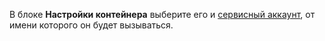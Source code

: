 В блоке **Настройки контейнера** выберите его и [сервисный аккаунт](../../iam/concepts/users/service-accounts.md), от имени которого он будет вызываться.